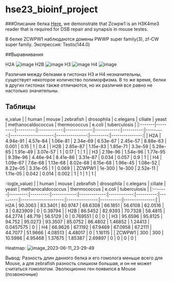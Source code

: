 # hse23_bioinf_project

###Описание белка
[Here](https://www.ncbi.nlm.nih.gov/pmc/articles/PMC7314539/), we demonstrate that Zcwpw1 is an H3K4me3 reader that is required for DSB repair and synapsis in mouse testes.

В белке ZCWPW1 наблюдаются домены PWWP super family(3), zf-CW super family.
Экспрессия: Testis(144.0)

##Выравнивания

H2A
![image](https://github.com/Epifanov-Evgeny/hse23_bioinf_project/assets/87313319/d5f56237-8d18-43dc-b81a-bd526887ee88)
H2B
![image](https://github.com/Epifanov-Evgeny/hse23_bioinf_project/assets/87313319/1736ea4f-4da8-409c-9278-d6378e595326)
H3
![image](https://github.com/Epifanov-Evgeny/hse23_bioinf_project/assets/87313319/a8caf62e-2667-421d-b792-05d6f905d2ab)
H4
![image](https://github.com/Epifanov-Evgeny/hse23_bioinf_project/assets/87313319/fa258d96-fdaf-4fbf-8f09-70a729f807e5)

Различия между белками в гистонах H3 и H4 незначительны, существует некоторое количество полиморфизма. В то же время, белки в других гистонах также отличаются, но их различия все равно не настолько значительны.

## Таблицы
e_value
|        |    human |    mouse |   zebrafish |   drosophila |   c.elegans |   ciliate |    yeast |   methanocaldococcus |   thermococcus |   e.coli |   tuberculosis |
|:-------|---------:|---------:|------------:|-------------:|------------:|----------:|---------:|---------------------:|---------------:|---------:|---------------:|
| H2A    | 4.94e-91 | 4.57e-84 |    1.06e-81 |     2.34e-69 |    6.53e-67 |  2.45e-57 | 8.88e-63 |             0.001    |       0.15     |      1   |          0.4   |
| H2B    | 2.85e-87 | 1.15e-83 |    1.85e-71 |     3.3e-59  |    5.28e-65 |  1.91e-49 | 3.07e-57 |             1        |       0.17     |      1   |          1     |
| H3     | 2.19e-96 | 1.54e-96 |    1.77e-95 |     9.39e-96 |    4.46e-94 |  8.41e-86 | 3.31e-87 |             0.034    |       0.057    |      0.9 |          1     |
| H4     | 1.09e-67 | 7.6e-68  |    1.13e-68 |     8.02e-68 |    6.15e-68 |  1.96e-45 | 1.08e-52 |             8.22e-05 |       3.31e-05 |      1   |          0.069 |
| ZCWPW1 | 1e-300   | 1e-300   |    2.52e-11 |     1.11e-05 |    0.042    |  0.014    | 0.002    |             1        |       1        |      1   |          1     |

-log(e_value)
|        |    human |    mouse |   zebrafish |   drosophila |   c.elegans |   ciliate |    yeast |   methanocaldococcus |   thermococcus |    e.coli |   tuberculosis |
|:-------|---------:|---------:|------------:|-------------:|------------:|----------:|---------:|---------------------:|---------------:|----------:|---------------:|
| H2A    |  90.3063 |  83.3401 |     80.9747 |     68.6308  |    66.1851  |  56.6108  | 62.0516  |              3       |       0.823909 | 0         |        0.39794 |
| H2B    |  86.5452 |  82.9393 |     70.7328 |     58.4815  |    64.2774  |  48.719   | 56.5129  |              0       |       0.769551 | 0         |        0       |
| H3     |  95.6596 |  95.8125 |     94.752  |     95.0273  |    93.3507  |  85.0752  | 86.4802  |              1.46852 |       1.24413  | 0.0457575 |        0       |
| H4     |  66.9626 |  67.1192 |     67.9469 |     67.0958  |    67.2111  |  44.7077  | 51.9666  |              4.08513 |       4.48017  | 0         |        1.16115 |
| ZCWPW1 | 300      | 300      |     10.5986 |      4.95468 |     1.37675 |   1.85387 |  2.69897 |              0       |       0        | 0         |        0       |


Heatmap:
![image_2023-06-11_23-29-49](https://github.com/Epifanov-Evgeny/hse23_bioinf_project/assets/87313319/a6e8c1d1-0da9-4792-80ab-a7f5b77a59c2)

Вывод: Разность длин данного белка и его гомолога меньше всего для Mouse, а для zebrafish разность слишком большая, и он не может считаться гомологом. Эволюционно ген появился в Mouse (позвоночные)
